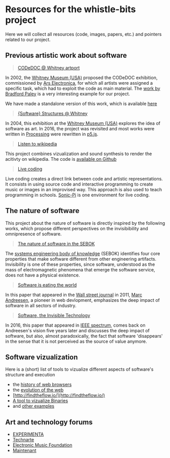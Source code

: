 Resources for the whistle-bits project
===

Here we will collect all resources (code, images, papers, etc.) and pointers related to our project.


Previous artistic work about software
---

> [CODeDOC @ Whitney artport](http://artport.whitney.org/commissions/codedoc/index.shtml)

In 2002, the [Whitney Museum (USA)](http://whitney.org/) proposed the CODeDOC exhibition, commissioned by [Ars Electronica](http://www.aec.at/news/), for which all artists were assigned a specific task, which had to exploit the code as main material. The [work by Bradford Paley](http://artport.whitney.org/commissions/codedoc/paley.shtml) is a very interesting example for our project. 

We have made a standalone version of this work, which is available [here](https://github.com/DIVERSIFY-project/CodeProfiles)
 
> [{Software} Structures @ Whitney](http://whitney.org/Exhibitions/Artport/Commissions/SoftwareStructures)

In 2004, this exhibition at the [Whitney Museum (USA)](http://whitney.org/) explores the idea of software as art. In 2016, the project was revisited and most works were written in [Processing](https://processing.org/) were rewritten in [p5.js](http://p5js.org/).

>[Listen to wikipedia](http://listen.hatnote.com/)

This project combines vizualization and sound synthesis to render the acitivty on wikipedia.
The code is [available on Github](https://github.com/hatnote/listen-to-wikipedia)

>[Live coding](https://en.wikipedia.org/wiki/Live_coding)

Live coding creates a direct link between code and artistic representations. It consists in using source code and interactive programming to create music or images in an improvised way. This approach is also used to teach programming in schools. 
[Sonic-Pi](http://sonic-pi.net/) is one environment for live coding.

The nature of software
---

This project about the nature of software is directly inspired by the following works, which propose different perspectives on the invisibibility and omnipresence of software. 

> [The nature of software in the SEBOK](http://sebokwiki.org/wiki/The_Nature_of_Software)

The [systems engineering body of knowledge](swebok.org) (SEBOK) identifies four core properties that make software different from other engineering artifacts. Invisibility is one of these properties, since software, understood as the mass of electromagnetic phenomena that emerge the software service, does not have a physical existence.

> [Software is eating the world](http://www.aberdeeninvestment.com/wp-content/uploads/2009/11/Why-Software-Is-Eating-The-World-8-20-111.pdf)

In this paper that appeared in the [Wall street journal](http://www.wsj.com/europe) in 2011, [Marc Andreesen](https://en.wikipedia.org/wiki/Marc_Andreessen), a pioneer in web devlopment, emphasizes the deep impact of software in all sectors of industry.

> [Software, the Invisible Technology](http://spectrum.ieee.org/computing/software/software-the-invisible-technology)

In 2016, this paper that appeared in [IEEE spectrum](http://spectrum.ieee.org/), comes back on Andreesen's vision five years later and discusses the deep impact of software, but also, almost paradoxically, the fact that software 'disappears' in the sense that it is not perceived as the source of value anymore.

Software vizualization
---

Here is a (short) list of tools to vizualize different aspects of software's structure and execution
- the [history of web browsers](http://visual.ly/browser-history)
- the [evolution of the web](http://www.evolutionoftheweb.com/)
- [http://findtheflow.io/](http://findtheflow.io/)
- [A tool to vizualize Binaries](http://binvis.io/#/)
- and [other examples](http://www.webdesignerdepot.com/2009/06/50-great-examples-of-data-visualization/)

Art and technology forums
---

- [EXPERIMENTA](http://www.atelier-arts-sciences.eu/APPEL-A-CANDIDATURE-EXPERIMENTA)
- [Technarte](http://www.technarte.org/)
- [Electronic Music Foundation](http://www.emf.org/index.html)
- [Maintenant](http://www.maintenant-festival.fr/)
